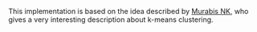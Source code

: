 This implementation is based on the idea described by [Murabis NK](https://mubaris.com/2017-10-01/kmeans-clustering-in-python), who gives a very interesting description about k-means clustering.
